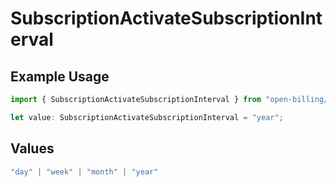 # SubscriptionActivateSubscriptionInterval

## Example Usage

```typescript
import { SubscriptionActivateSubscriptionInterval } from "open-billing/models/operations";

let value: SubscriptionActivateSubscriptionInterval = "year";
```

## Values

```typescript
"day" | "week" | "month" | "year"
```